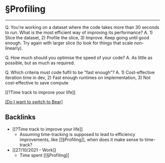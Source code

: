 # §Profiling
---

Q. You're working on a dataset where the code takes more than 30 seconds to run. What is the most efficient way of improving its performance?
A. 1) Slice the dataset, 2) Profile the slice, 3) Improve. Keep going until good enough. Try again with larger slice (to look for things that scale non-linearly).

Q. How much should you optimise the speed of your code?
A. As little as possible, but as much as required.

Q. Which criteria must code fulfil to be "fast enough"?
A. 1) Cost-effective iteration time in dev, 2) Fast enough runtimes on implementation, 3) Not cost-effective to save compute

[[?Time track to improve your life]]

[[Do I want to switch to Bear]](bear://x-callback-url/open-note?id=4B0A5E65-B57D-48EE-B2A7-1B8AEBB3B681-2532-0000087024D3EA93&show_window=yes&new_window=yes)

## Backlinks
* [[?Time track to improve your life]]
	* Assuming time-tracking is supposed to lead to efficiency improvements, like [[§Profiling]], when does it make sense to time-track?
* [[27/10/2021 - Work]]
	* Time spent [[§Profiling]]

<!-- #anki/deck/Programming -->

<!-- {BearID:1336DF52-56AB-4E67-8FCB-2B5CB1B07688-43256-00000169B8D5A99F} -->
